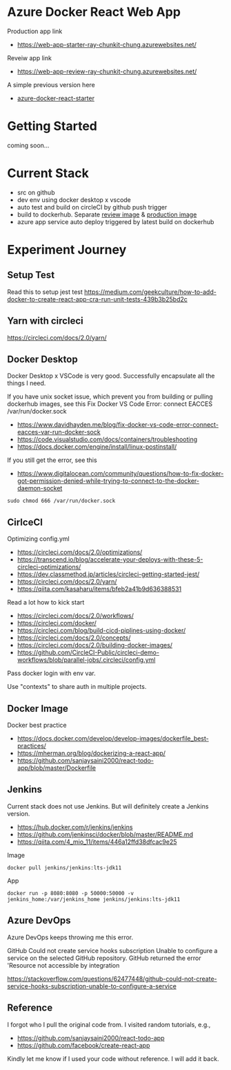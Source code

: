 # Azure Docker React Web App
Production app link
 - https://web-app-starter-ray-chunkit-chung.azurewebsites.net/

Reveiw app link
 - https://web-app-review-ray-chunkit-chung.azurewebsites.net/

A simple previous version here
 - [azure-docker-react-starter](https://github.com/ray-chunkit-chung/azure-docker-react-starter)


# Getting Started
coming soon...


# Current Stack
 - src on github
 - dev env using docker desktop x vscode
 - auto test and build on circleCI by github push trigger
 - build to dockerhub. Separate [review image](https://hub.docker.com/repository/docker/raychung/azure-docker-react-advanced-dev) & [production image](https://hub.docker.com/repository/docker/raychung/azure-docker-react-advanced)
 - azure app service auto deploy triggered by latest build on dockerhub

# Experiment Journey
## Setup Test
Read this to setup jest test
https://medium.com/geekculture/how-to-add-docker-to-create-react-app-cra-run-unit-tests-439b3b25bd2c


## Yarn with circleci
https://circleci.com/docs/2.0/yarn/


## Docker Desktop

Docker Desktop x VSCode is very good. Successfully encapsulate all the things I need.

If you have unix socket issue, which prevent you from building or pulling dockerhub images, see this
Fix Docker VS Code Error: connect EACCES /var/run/docker.sock
 - https://www.davidhayden.me/blog/fix-docker-vs-code-error-connect-eacces-var-run-docker-sock
 - https://code.visualstudio.com/docs/containers/troubleshooting
 - https://docs.docker.com/engine/install/linux-postinstall/

If you still get the error, see this
 - https://www.digitalocean.com/community/questions/how-to-fix-docker-got-permission-denied-while-trying-to-connect-to-the-docker-daemon-socket

```
sudo chmod 666 /var/run/docker.sock
```

## CirlceCI

Optimizing config.yml
 - https://circleci.com/docs/2.0/optimizations/
 - https://transcend.io/blog/accelerate-your-deploys-with-these-5-circleci-optimizations/
 - https://dev.classmethod.jp/articles/circleci-getting-started-jest/
 - https://circleci.com/docs/2.0/yarn/
 - https://qiita.com/kasaharu/items/bfeb2a41b9d636388531

Read a lot how to kick start
 - https://circleci.com/docs/2.0/workflows/
 - https://circleci.com/docker/
 - https://circleci.com/blog/build-cicd-piplines-using-docker/
 - https://circleci.com/docs/2.0/concepts/
 - https://circleci.com/docs/2.0/building-docker-images/
 - https://github.com/CircleCI-Public/circleci-demo-workflows/blob/parallel-jobs/.circleci/config.yml

Pass docker login with env var.

Use "contexts" to share auth in multiple projects.


## Docker Image

Docker best practice
 - https://docs.docker.com/develop/develop-images/dockerfile_best-practices/
 - https://mherman.org/blog/dockerizing-a-react-app/
 - https://github.com/sanjaysaini2000/react-todo-app/blob/master/Dockerfile


## Jenkins
Current stack does not use Jenkins. But will definitely create a Jenkins version.

- https://hub.docker.com/r/jenkins/jenkins
 - https://github.com/jenkinsci/docker/blob/master/README.md
 - https://qiita.com/4_mio_11/items/446a12ffd38dfcac9e25

Image
```
docker pull jenkins/jenkins:lts-jdk11
```

App
```
docker run -p 8080:8080 -p 50000:50000 -v jenkins_home:/var/jenkins_home jenkins/jenkins:lts-jdk11
```

## Azure DevOps
Azure DevOps keeps throwing me this error.

GitHub Could not create service hooks subscription Unable to configure a service on the selected GitHub repository. GitHub returned the error 'Resource not accessible by integration

https://stackoverflow.com/questions/62477448/github-could-not-create-service-hooks-subscription-unable-to-configure-a-service


## Reference

I forgot who I pull the original code from. I visited random tutorials, e.g.,
 - https://github.com/sanjaysaini2000/react-todo-app
 - https://github.com/facebook/create-react-app

Kindly let me know if I used your code without reference. I will add it back.

